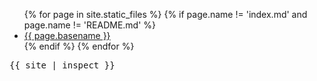 <ul>
  {% for page in site.static_files %}
    {% if page.name != 'index.md' and page.name != 'README.md' %}
      <li><a href="{{ page.path | remove_first: '/' }}">{{ page.basename }}</a></li>
    {% endif %}
  {% endfor %}
</ul>

<pre>
{{ site | inspect }}
</pre>
